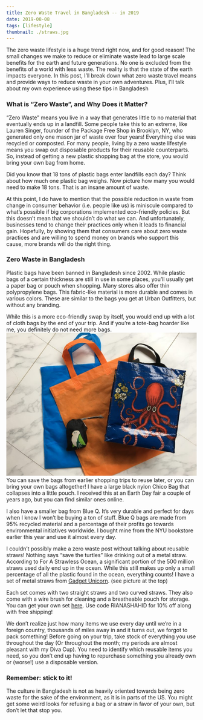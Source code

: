 ```yaml
---
title: Zero Waste Travel in Bangladesh -- in 2019
date: 2019-08-08
tags: [lifestyle]
thumbnail: ./straws.jpg
---
```

The zero waste lifestyle is a huge trend right now, and for good reason! The small changes we make to reduce or eliminate waste lead to large scale benefits for the earth and future generations. No one is excluded from the benefits of a world with less waste. The reality is that the state of the earth impacts everyone. In this post, I’ll break down what zero waste travel means and provide ways to reduce waste in your own adventures. Plus, I’ll talk about my own experience using these tips in Bangladesh

### What is “Zero Waste”, and Why Does it Matter?

“Zero Waste” means you live in a way that generates little to no material that eventually ends up in a landfill. Some people take this to an extreme, like Lauren Singer, founder of the Package Free Shop in Brooklyn, NY, who generated only one mason jar of waste over four years! Everything else was recycled or composted. For many people, living by a zero waste lifestyle means you swap out disposable products for their reusable counterparts. So, instead of getting a new plastic shopping bag at the store, you would bring your own bag from home.

Did you know that 18 tons of plastic bags enter landfills each day? Think about how much one plastic bag weighs. Now picture how many you would need to make 18 tons. That is an insane amount of waste.

At this point, I do have to mention that the possible reduction in waste from change in consumer behavior (i.e. people like us) is miniscule compared to what’s possible if big corporations implemented eco-friendly policies. But this doesn’t mean that we shouldn’t do what we can. And unfortunately, businesses tend to change their practices only when it leads to financial gain. Hopefully, by showing them that consumers care about zero waste practices and are willing to spend money on brands who support this cause, more brands will do the right thing. 

### Zero Waste in Bangladesh

Plastic bags have been banned in Bangladesh since 2002. While plastic bags of a certain thickness are still in use in some places, you’ll usually get a paper bag or pouch when shopping. Many stores also offer thin polypropylene bags. This fabric-like material is more durable and comes in various colors. These are similar to the bags you get at Urban Outfitters, but without any branding.

While this is a more eco-friendly swap by itself, you would end up with a lot of cloth bags by the end of your trip. And if you’re a tote-bag hoarder like me, you definitely do not need more bags. 
![](./bags.jpg)
You can save the bags from earlier shopping trips to reuse later, or you can bring your own bags altogether! I have a large black nylon Chico Bag that collapses into a little pouch. I received this at an Earth Day fair a couple of years ago, but you can find similar ones online.

I also have a smaller bag from Blue Q. It’s very durable and perfect for days when I know I won’t be buying a ton of stuff. Blue Q bags are made from 95% recycled material and a percentage of their profits go towards environmental initiatives worldwide. I bought mine from the NYU bookstore earlier this year and use it almost every day.

I couldn’t possibly make a zero waste post without talking about reusable straws! Nothing says “save the turtles” like drinking out of a metal straw. According to For A Strawless Ocean, a significant portion of the 500 million straws used daily end up in the ocean. While this still makes up only a small percentage of all the plastic found in the ocean, everything counts! I have a set of metal straws from [Gadget Unicorn](https://gadgetunicorn.com/products/metal-straw-reusable?_pos=1&_sid=c1b435c69&_ss=r). (see picture at the top)

Each set comes with two straight straws and two curved straws. They also come with a wire brush for cleaning and a breatheable pouch for storage. You can get your own set [here](https://gadgetunicorn.com/products/metal-straw-reusable?_pos=1&_sid=c1b435c69&_ss=r). Use code RIANASHAHID for 10% off along with free shipping!

We don’t realize just how many items we use every day until we’re in a foreign country, thousands of miles away in and it turns out, we forgot to pack something! Before going on your trip, take stock of everything you use throughout the day (Or throughout the month; my periods are almost pleasant with my Diva Cup). You need to identify which reusable items you need, so you don’t end up having to repurchase something you already own or (worse!) use a disposable version.

### Remember: stick to it!

The culture in Bangladesh is not as heavily oriented towards being zero waste for the sake of the environment, as it is in parts of the US. You might get some weird looks for refusing a bag or a straw in favor of your own, but don’t let that stop you. 
